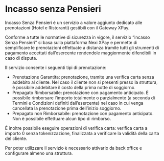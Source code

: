 # Incasso senza Pensieri
Incasso Senza Pensieri è un servizio a valore aggiunto dedicato alle prenotazioni (Hotel e Ristoranti) gestibili con il Gateway XPay.

Conforme a tutte le normative di sicurezza in vigore, il servizio “Incasso Senza Pensieri” si basa sulla piattaforma Nexi XPay e permette di semplificare le prenotazioni effettuate a distanza tramite tutti gli strumenti di pagamento accettati dall’esercente rendendole maggiormente difendibili in caso di disputa.

Il servizio consente i seguenti tipi di prenotazione:

- Prenotazione Garantita: prenotazione, tramite una verifica carta senza addebito al cliente. Nel caso il cliente non si presenti presso la struttura, è possibile addebitare il costo della prima notte di soggiorno.
- Prepagato Rimborsabile: prenotazione con pagamento anticipato. È possibile rimborsare l’importo totalmente o parzialmente (a seconda di Termini e Condizioni definiti dall’esercente) nel caso in cui venga cancellata la prenotazione prima dell’inizio soggiorno.
- Prepagato non Rimborsabile: prenotazione con pagamento anticipato. Non è possibile effettuare alcun tipo di rimborso.

È inoltre possibile eseguire operazioni di verifica carta: verifica carta a importo 0 senza tokenizzazione, finalizzata a verificare la validità della carta del cliente.

Per poter utilizzare il servizio è necessario attivarlo da back office e configurare almeno una struttura.